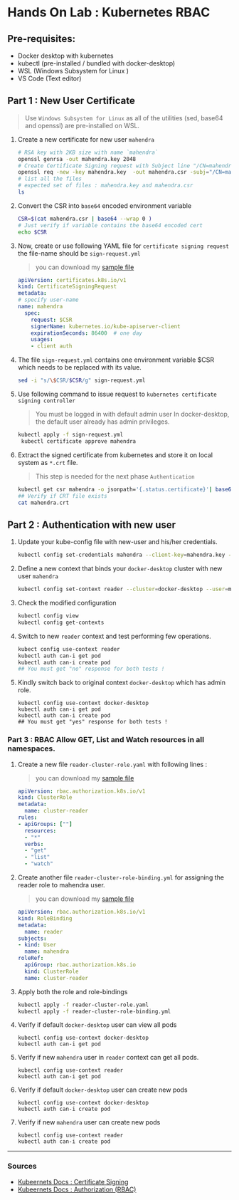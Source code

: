 # Hands On Lab : Kubernetes RBAC 

## Pre-requisites:

* Docker desktop with kubernetes 
* kubectl (pre-installed / bundled with docker-desktop)
* WSL (Windows Subsystem for Linux ) 
* VS Code (Text editor)

## Part 1 : New User Certificate

> Use `Windows Subsystem for Linux` as all of the utilities (sed, base64 and openssl) are pre-installed on WSL.

1. Create a new certificate for new user `mahendra` 

	```bash
	# RSA key with 2KB size with name `mahendra`
	openssl genrsa -out mahendra.key 2048
	# Create Certificate Signing request with Subject line "/CN=mahendra" which is MANDATORY for kubernetes authentication 
	openssl req -new -key mahendra.key  -out mahendra.csr -subj="/CN=mahendra"
	# list all the files
	# expected set of files : mahendra.key and mahendra.csr
	ls
	```

1. Convert the CSR into `base64` encoded environment variable

	```bash
	CSR=$(cat mahendra.csr | base64 --wrap 0 )
	# Just verify if variable contains the base64 encoded cert
	echo $CSR
	```

1. Now, create or use following YAML file for `certificate signing request` the file-name should be `sign-request.yml`

	> you can download my [sample file](./manifests/sign-request.yml)

	```yaml
	apiVersion: certificates.k8s.io/v1
	kind: CertificateSigningRequest
	metadata:
	# specify user-name
	name: mahendra
	  spec:
        request: $CSR
  	    signerName: kubernetes.io/kube-apiserver-client
  	    expirationSeconds: 86400  # one day
  	    usages:
  	    - client auth
	```


1.	The file `sign-request.yml` contains one environment variable $CSR which needs to be replaced with its value. 

	```bash
	sed -i "s/\$CSR/$CSR/g" sign-request.yml
	```

1. Use following command to issue request to `kubernetes certificate signing controller` 
	
	> You must be logged in with default admin user 
	> In docker-desktop, the default user already has admin privileges.

	```bash
	kubectl apply -f sign-request.yml
	 kubectl certificate approve mahendra
	```

1.  Extract the signed certificate from kubernetes and store it on local system as `*.crt` file.

	> This step is needed for the next phase `Authentication`


	```bash
	kubectl get csr mahendra -o jsonpath='{.status.certificate}'| base64 -d > mahendra.crt
	## Verify if CRT file exists
	cat mahendra.crt
	```


## Part 2 : Authentication with new user

1. Update your kube-config file with new-user and his/her credentials.

	```bash
	kubectl config set-credentials mahendra --client-key=mahendra.key --client-certificate=mahendra.crt --embed-certs=true
	
	```

1. Define a new context that binds your `docker-desktop` cluster with new user `mahendra`

	```bash
	kubectl config set-context reader --cluster=docker-desktop --user=mahendra
	```

1.	Check the modified configuration

	```bash
	kubectl config view
	kubectl config get-contexts
	```

1.  Switch to new `reader` context and test performing few operations.

	```bash
	kubect config use-context reader
	kubectl auth can-i get pod
	kubectl auth can-i create pod
	## You must get "no" response for both tests !
	```



1.	Kindly switch back to original context `docker-desktop` which has admin role.

	```
	kubectl config use-context docker-desktop
	kubectl auth can-i get pod
	kubectl auth can-i create pod
	## You must get "yes" response for both tests !
	```

### Part 3 : RBAC Allow GET, List and Watch resources in all namespaces.

1. Create a new file `reader-cluster-role.yaml` with following lines :

	> you can download my [sample file](./manifests/reader-cluster-role.yaml)

	```yml
	apiVersion: rbac.authorization.k8s.io/v1
	kind: ClusterRole
	metadata:
  	  name: cluster-reader
	rules:
	- apiGroups: [""]
      resources:
      - "*"
      verbs:
      - "get"
      - "list"
      - "watch"
	```

1. Create another file `reader-cluster-role-binding.yml` for assigning the reader role to mahendra user.

	> you can download my [sample file](./manifests/reader-cluster-role-binding.yml)

	```yaml
	apiVersion: rbac.authorization.k8s.io/v1
	kind: RoleBinding
	metadata:
      name: reader
	subjects:
	- kind: User
	  name: mahendra
	roleRef:
  	  apiGroup: rbac.authorization.k8s.io
  	  kind: ClusterRole
  	  name: cluster-reader
	```

1. Apply both the role and role-bindings

	```bash
	kubectl apply -f reader-cluster-role.yaml
	kubectl apply -f reader-cluster-role-binding.yml
	```

1.	Verify if default `docker-desktop` user can view all pods

	```
	kubectl config use-context docker-desktop
	kubectl auth can-i get pod 
	```

1.	Verify if new `mahendra` user in `reader` context can get all pods.

	```
	kubectl config use-context reader
	kubectl auth can-i get pod 
	```

1.	Verify if default `docker-desktop` user can create new pods

	```
	kubectl config use-context docker-desktop
	kubectl auth can-i create pod 
	```

1.	Verify if new `mahendra` user can create new pods

	```
	kubectl config use-context reader
	kubectl auth can-i create pod 
	```

---

### Sources 
- [Kubeernets Docs : Certificate Signing](https://kubernetes.io/docs/reference/access-authn-authz/certificate-signing-requests/)
- [Kubeernets Docs : Authorization (RBAC)](https://kubernetes.io/docs/reference/access-authn-authz/authorization/)